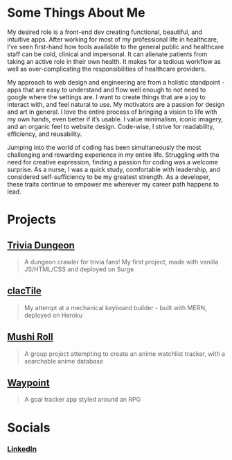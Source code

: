# Some Things About Me

My desired role is a front-end dev creating functional, beautiful, and intuitive apps. After working for most of my professional life in healthcare, I’ve seen first-hand how tools available to the general public and healthcare staff can be cold, clinical and impersonal. It can alienate patients from taking an active role in their own health. It makes for a tedious workflow as well as over-complicating the responsibilities of healthcare providers. 

My approach to web design and engineering are from a holistic standpoint - apps that are easy to understand and flow well enough to not need to google where the settings are. I want to create things that are a joy to interact with, and feel natural to use. My motivators are a passion for design and art in general. I love the entire process of bringing a vision to life with my own hands, even better if it’s usable. I value minimalism, iconic imagery, and an organic feel to website design. Code-wise, I strive for readability, efficiency, and reusability. 

Jumping into the world of coding has been simultaneously the most challenging and rewarding experience in my entire life. Struggling with the need for creative expression, finding a passion for coding was a welcome surprise. As a nurse, I was a quick study, comfortable with leadership, and considered self-sufficiency to be my greatest strength. As a developer, these traits continue to empower me wherever my career path happens to lead.

# Projects

## [Trivia Dungeon](https://github.com/nell-djmf/Trivia_Dungeon)
> A dungeon crawler for trivia fans! My first project, made with vanilla JS/HTML/CSS and deployed on Surge

## [clacTile](https://github.com/nell-djmf/clacTILE)
> My attempt at a mechanical keyboard builder - built with MERN, deployed on Heroku

## [Mushi Roll](https://github.com/DerWindFish/Mushi_Roll_Frontend)
> A group project attempting to create an anime watchlist tracker, with a searchable anime database

## [Waypoint](https://github.com/nell-djmf/waypoint)
> A goal tracker app styled around an RPG


# Socials

### [LinkedIn](https://www.linkedin.com/in/nellf/)
